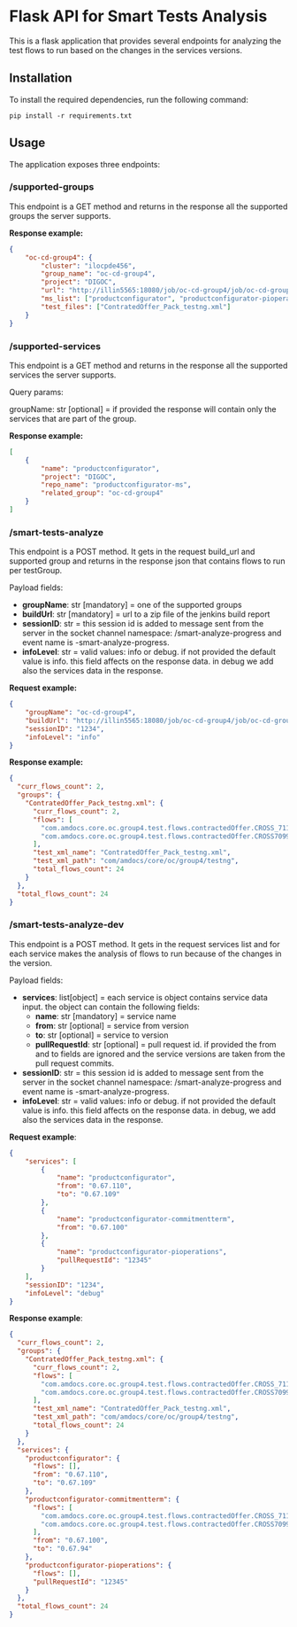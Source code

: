 # Flask API for Smart Tests Analysis

This is a flask application that provides several endpoints for analyzing the test flows to run based on the changes in the services versions.

## Installation

To install the required dependencies, run the following command:

`pip install -r requirements.txt`

## Usage

The application exposes three endpoints:

### /supported-groups

This endpoint is a GET method and returns in the response all the supported groups the server supports.

**Response example:**

```json
{
    "oc-cd-group4": {
        "cluster": "ilocpde456",
        "group_name": "oc-cd-group4",
        "project": "DIGOC",
        "url": "http://illin5565:18080/job/oc-cd-group4/job/oc-cd-group4/",
        "ms_list": ["productconfigurator", "productconfigurator-pioperations"],
        "test_files": ["ContratedOffer_Pack_testng.xml"]
    }
}
```

### /supported-services

This endpoint is a GET method and returns in the response all the supported services the server supports.

Query params:

groupName: str [optional] = if provided the response will contain only the services that are part of the group.

**Response example:**

```json
[
    {
        "name": "productconfigurator",
        "project": "DIGOC",
        "repo_name": "productconfigurator-ms",
        "related_group": "oc-cd-group4"
    }
]
```


### /smart-tests-analyze

This endpoint is a POST method. It gets in the request build_url and supported group and returns in the response json that contains flows to run per testGroup.

Payload fields:

- **groupName**: str [mandatory] = one of the supported groups
- **buildUrl**: str [mandatory] = url to a zip file of the jenkins build report
- **sessionID**: str = this session id is added to message sent from the server in the socket channel namespace: /smart-analyze-progress and event name is -smart-analyze-progress.
- **infoLevel**: str = valid values: info or debug. if not provided the default value is info. this field affects on the response data. in debug we add also the services data in the response.

**Request example:**
    
```json
{
    "groupName": "oc-cd-group4",
    "buildUrl": "http://illin5565:18080/job/oc-cd-group4/job/oc-cd-group4/lastSuccessfulBuild/artifact/oc-cd-group4.zip",
    "sessionID": "1234",
    "infoLevel": "info"
}
```

**Response example:**
```json
{
  "curr_flows_count": 2,
  "groups": {
    "ContratedOffer_Pack_testng.xml": {
      "curr_flows_count": 2,
      "flows": [
        "com.amdocs.core.oc.group4.test.flows.contractedOffer.CROSS_71143_reject_unReject_promotion",
        "com.amdocs.core.oc.group4.test.flows.contractedOffer.CROSS70993_ManageManualPromotion_AddPromotionToContractedInstance"
      ],
      "test_xml_name": "ContratedOffer_Pack_testng.xml",
      "test_xml_path": "com/amdocs/core/oc/group4/testng",
      "total_flows_count": 24
    }
  },
  "total_flows_count": 24
}
```

### /smart-tests-analyze-dev
This endpoint is a POST method. It gets in the request services list and for each service makes the analysis of flows to run because of the changes in the version.

Payload fields:

- **services**: list[object] = each service is object contains service data input. the object can contain the following fields:
    - **name**: str [mandatory] = service name
    - **from**: str [optional] = service from version
    - **to**: str [optional] = service to version
    - **pullRequestId**: str [optional] = pull request id. if provided the from and to fields are ignored and the service versions are taken from the pull request commits. 
- **sessionID**: str = this session id is added to message sent from the server in the socket channel namespace: /smart-analyze-progress and event name is -smart-analyze-progress.
- **infoLevel**: str = valid values: info or debug. if not provided the default value is info. this field affects on the response data. in debug, we add also the services data in the response.

**Request example**:
```json
{
    "services": [
        {
            "name": "productconfigurator",
            "from": "0.67.110",
            "to": "0.67.109"
        },
        {
            "name": "productconfigurator-commitmentterm",
            "from": "0.67.100"
        },
        {
            "name": "productconfigurator-pioperations",
            "pullRequestId": "12345"
        }
    ],
    "sessionID": "1234",
    "infoLevel": "debug"
}
```

**Response example**:

```json
{
  "curr_flows_count": 2,
  "groups": {
    "ContratedOffer_Pack_testng.xml": {
      "curr_flows_count": 2,
      "flows": [
        "com.amdocs.core.oc.group4.test.flows.contractedOffer.CROSS_71143_reject_unReject_promotion",
        "com.amdocs.core.oc.group4.test.flows.contractedOffer.CROSS70993_ManageManualPromotion_AddPromotionToContractedInstance"
      ],
      "test_xml_name": "ContratedOffer_Pack_testng.xml",
      "test_xml_path": "com/amdocs/core/oc/group4/testng",
      "total_flows_count": 24
    }
  },
  "services": {
    "productconfigurator": {
      "flows": [],
      "from": "0.67.110",
      "to": "0.67.109"
    },
    "productconfigurator-commitmentterm": {
      "flows": [
        "com.amdocs.core.oc.group4.test.flows.contractedOffer.CROSS_71143_reject_unReject_promotion",
        "com.amdocs.core.oc.group4.test.flows.contractedOffer.CROSS70993_ManageManualPromotion_AddPromotionToContractedInstance"
      ],
      "from": "0.67.100",
      "to": "0.67.94"
    },
    "productconfigurator-pioperations": {
      "flows": [],
      "pullRequestId": "12345"
    }
  },
  "total_flows_count": 24
}
```

